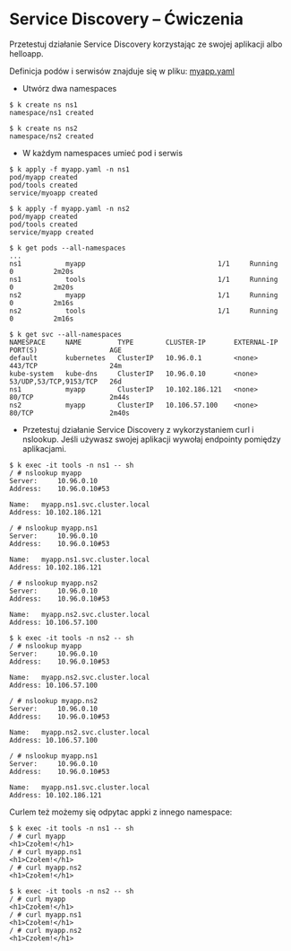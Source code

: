 # Service Discovery – Ćwiczenia

Przetestuj działanie Service Discovery korzystając ze swojej aplikacji albo helloapp.

Definicja podów i serwisów znajduje się w pliku: [myapp.yaml](myapp.yaml)

 - Utwórz dwa namespaces
```
$ k create ns ns1
namespace/ns1 created

$ k create ns ns2
namespace/ns2 created
```

 - W każdym namespaces umieć pod i serwis

```
$ k apply -f myapp.yaml -n ns1
pod/myapp created
pod/tools created
service/myoapp created

$ k apply -f myapp.yaml -n ns2
pod/myapp created
pod/tools created
service/myapp created

$ k get pods --all-namespaces 
...
ns1           myapp                                 1/1     Running   0          2m20s
ns1           tools                                 1/1     Running   0          2m20s
ns2           myapp                                 1/1     Running   0          2m16s
ns2           tools                                 1/1     Running   0          2m16s

$ k get svc --all-namespaces 
NAMESPACE     NAME         TYPE        CLUSTER-IP       EXTERNAL-IP   PORT(S)                  AGE
default       kubernetes   ClusterIP   10.96.0.1        <none>        443/TCP                  24m
kube-system   kube-dns     ClusterIP   10.96.0.10       <none>        53/UDP,53/TCP,9153/TCP   26d
ns1           myapp        ClusterIP   10.102.186.121   <none>        80/TCP                   2m44s
ns2           myapp        ClusterIP   10.106.57.100    <none>        80/TCP                   2m40s
```

 - Przetestuj działanie Service Discovery z wykorzystaniem curl i nslookup. Jeśli używasz swojej aplikacji wywołaj endpointy pomiędzy aplikacjami.

```
$ k exec -it tools -n ns1 -- sh
/ # nslookup myapp
Server:		10.96.0.10
Address:	10.96.0.10#53

Name:	myapp.ns1.svc.cluster.local
Address: 10.102.186.121

/ # nslookup myapp.ns1
Server:		10.96.0.10
Address:	10.96.0.10#53

Name:	myapp.ns1.svc.cluster.local
Address: 10.102.186.121

/ # nslookup myapp.ns2
Server:		10.96.0.10
Address:	10.96.0.10#53

Name:	myapp.ns2.svc.cluster.local
Address: 10.106.57.100

$ k exec -it tools -n ns2 -- sh
/ # nslookup myapp
Server:		10.96.0.10
Address:	10.96.0.10#53

Name:	myapp.ns2.svc.cluster.local
Address: 10.106.57.100

/ # nslookup myapp.ns2
Server:		10.96.0.10
Address:	10.96.0.10#53

Name:	myapp.ns2.svc.cluster.local
Address: 10.106.57.100

/ # nslookup myapp.ns1
Server:		10.96.0.10
Address:	10.96.0.10#53

Name:	myapp.ns1.svc.cluster.local
Address: 10.102.186.121
```

Curlem też możemy się odpytac appki z innego namespace:
```
$ k exec -it tools -n ns1 -- sh
/ # curl myapp
<h1>Czołem!</h1>
/ # curl myapp.ns1
<h1>Czołem!</h1>
/ # curl myapp.ns2
<h1>Czołem!</h1>

$ k exec -it tools -n ns2 -- sh
/ # curl myapp
<h1>Czołem!</h1>
/ # curl myapp.ns1
<h1>Czołem!</h1>
/ # curl myapp.ns2
<h1>Czołem!</h1>
```